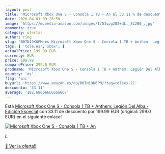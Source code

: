 ```yaml
---
layout: post
title: 'Microsoft Xbox One S - Consola 1 TB + An al 33.11 % de descuento'
date: 2020-04-01 09:26:50
image: 'https://m.media-amazon.com/images/I/51vpg202+dL._SL200_.jpg'
comments: true
category: ofertas
author: ring
slug: 'B07N19K6PM-es Microsoft Xbox One S - Consola 1 TB + Anthem: Legión Del...'
tags: [ 'tole.es','xbox', ]
actualPrice: 199.99 EUR
currency: EUR
price: 199.99
comparePrice: 299.0 EUR
prodname: 'Microsoft Xbox One S - Consola 1 TB + Anthem: Legión Del Alba - Edición Especial'
country: 'es'
flag: '🇪🇸'
buyurl: 'https://www.amazon.es/dp/B07N19K6PM/?tag=tolees-21'
descuento: '33.11'
average: '182.68666666666667'
---
```


Está [Microsoft Xbox One S - Consola 1 TB + Anthem: Legión Del Alba - Edición Especial](https://www.amazon.es/dp/B07N19K6PM/?tag=tolees-21) con 33.11 de descuento por 199.99 EUR (original: 299.0 EUR) en el siguiente enlace!

[![Microsoft Xbox One S - Consola 1 TB + An](https://m.media-amazon.com/images/I/51vpg202+dL._SL200_.jpg)](https://www.amazon.es/dp/B07N19K6PM/?tag=tolees-21)

ℹ️:


[🛒 Ver la oferta!!](https://www.amazon.es/dp/B07N19K6PM/?tag=tolees-21)
